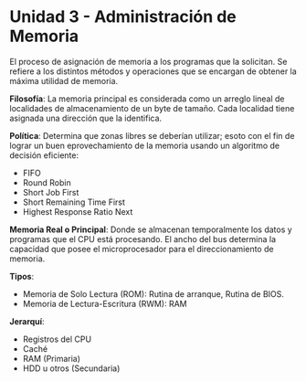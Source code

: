 # Unidad 3 - Administración de Memoria

El proceso de asignación de memoria a los programas que la solicitan. Se refiere
a los distintos métodos y operaciones que se encargan de obtener la máxima utilidad
de memoria.

**Filosofía**: La memoria principal es considerada como un arreglo lineal de localidades
de almacenamiento de un byte de tamaño. Cada localidad tiene asignada una
dirección que la identifica.

**Política**: Determina que zonas libres se deberían utilizar; esoto con el fin de
lograr un buen eprovechamiento de la memoria usando un algoritmo de decisión
eficiente:

- FIFO
- Round Robin
- Short Job First
- Short Remaining Time First
- Highest Response Ratio Next

**Memoria Real o Principal**: Donde se almacenan temporalmente los datos y
programas que el CPU está procesando. El ancho del bus determina la capacidad
que posee el microprocesador para el direccionamiento de memoria.

**Tipos**:

- Memoria de Solo Lectura (ROM): Rutina de arranque, Rutina de BIOS.
- Memoria de Lectura-Escritura (RWM): RAM

**Jerarquí**:

- Registros del CPU
- Caché
- RAM (Primaria)
- HDD u otros (Secundaria)